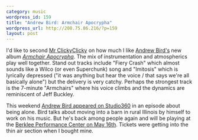 ```yaml
--- 
category: music
wordpress_id: 159
title: "Andrew Bird: Armchair Apocrypha"
wordpress_url: http://208.75.86.216/?p=159
layout: post
---
```

I'd like to second <a href="http://jbreitling.blogspot.com/2007/03/review-andrew-bird-armchair-apocrypha.html">Mr ClickyClicky</a> on how much I like <a href="http://www.andrewbird.net">Andrew Bird's</a> new album <em><a href="http://www.amazon.com/gp/product/B000MV9A1C/mikechampion">Armchair Apocrypha</a></em>. The mix of instrumentation and atmospherics play well together. Stand out tracks include "Fiery Crash" which almost sounds like a Wilco (or even Superchunk) song and "Imitosis" which is lyrically depressed ("it was anything but hear the voice / that says we're all basically alone") but the delivery is very catchy. Perhaps the strongest track is the 7-minute "Armchairs" where his voice climbs and the dynamics are reminiscent of Jeff Buckley.

This weekend <a href="http://www.studio360.org/episodes/2007/03/23">Andrew Bird appeared on Studio360</a> in an episode about being alone. Bird talks about moving into a barn in rural Illinois by himself to work on his music. But he's back among people again and will be playing at the <a href="http://tourb.us/show/28842-Andrew_Bird-Berklee_Performance_Center-Boston-MA">Berklee Performance Center on May 16th</a>. Tickets were getting into the thin air section when I bought mine.

